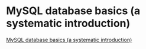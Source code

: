 # MySQL database basics (a systematic introduction)
[MySQL database basics (a systematic introduction)](https://aiwithcloud.com/2022/09/16/mysql_database_basics_a_systematic_introduction/)